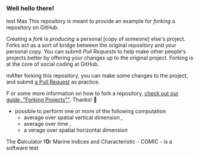 ### Well hello there!
test Max
This repository is meant to provide an example for *forking* a repository on GitHub.

Creating a *fork* is _producing_ a personal [copy of someone] else's project. Forks act as a sort of bridge between the original repository and your personal copy. You can submit *Pull Requests* to help make other people's projects better by offering your changes up to the original project. Forking is at the core of social coding at GitHub.

 mAfter forking this repository, you can make some changes to the project, and submit [a Pull Request](https://github.com/octocat/Spoon-Knife/pulls) as practice.

F or some more information on how to fork a repository, [check out our guide, "Forking Projects""](http://guides.github.com/overviews/forking/). Thanks! :sparkling_heart:

* possible to perform one or more of the following computation 
	* average over spatial vertical dimension , 
	* average over time , 
	* a verage over spatial horizontal dimension 

The **C**alculator f**O**r Marine Indices and Characteristic - COMIC - is a software test